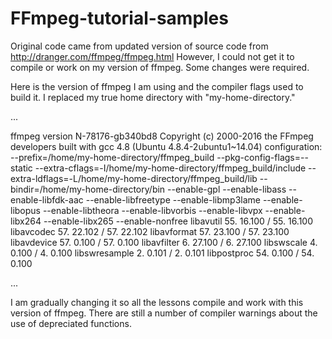 FFmpeg-tutorial-samples
=======================

Original code came from updated version of source code from http://dranger.com/ffmpeg/ffmpeg.html
However, I could not get it to compile or work on my version of ffmpeg. Some changes were required. 

Here is the version of ffmpeg I am using and the compiler flags used to build it.
I replaced my true home directory with "my-home-directory." 

...

ffmpeg version N-78176-gb340bd8 Copyright (c) 2000-2016 the FFmpeg developers
  built with gcc 4.8 (Ubuntu 4.8.4-2ubuntu1~14.04)
  configuration: --prefix=/home/my-home-directory/ffmpeg_build --pkg-config-flags=--static --extra-cflags=-I/home/my-home-directory/ffmpeg_build/include --extra-ldflags=-L/home/my-home-directory/ffmpeg_build/lib --bindir=/home/my-home-directory/bin --enable-gpl --enable-libass --enable-libfdk-aac --enable-libfreetype --enable-libmp3lame --enable-libopus --enable-libtheora --enable-libvorbis --enable-libvpx --enable-libx264 --enable-libx265 --enable-nonfree
  libavutil      55. 16.100 / 55. 16.100
  libavcodec     57. 22.102 / 57. 22.102
  libavformat    57. 23.100 / 57. 23.100
  libavdevice    57.  0.100 / 57.  0.100
  libavfilter     6. 27.100 /  6. 27.100
  libswscale      4.  0.100 /  4.  0.100
  libswresample   2.  0.101 /  2.  0.101
  libpostproc    54.  0.100 / 54.  0.100 

...

I am gradually changing it so all the lessons compile and work with this version of ffmpeg. There are still a number of compiler warnings about the use of depreciated functions.
